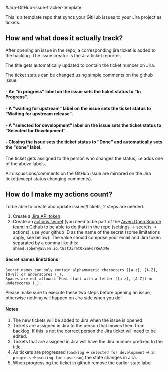#Jira-GitHub-issue-tracker-template 

This is a template repo that syncs your GitHub issues to your Jira project as tickets.

## How and what does it actually track?

After opening an issue in the repo, a corresponding jira ticket is added to the backlog. The issue
creator is the Jira ticket reporter.

The title gets automatically updated to contain the ticket number on Jira.

The ticket status can be changed using simple comments on the github issue.

#### - An "in progress" label on the issue sets the ticket status to "In Progress".
#### - A "waiting for upstream" label on the issue sets the ticket status to "Waiting for upstream release".
#### - A "selected for development" label on the issue sets the ticket status to "Selected for Development".
#### - Closing the issue sets the ticket status to "Done" and automatically sets the "done" label.

The ticket gets assigned to the person who changes the status, i.e adds one of the above labels.

All discussions/comments on the GitHub issue are mirrored on the Jira ticket(except status changing comments).

## How do I make my actions count?

To be able to create and update issues/tickets, 2 steps are needed.

1. Create a [Jira API token](https://support.atlassian.com/atlassian-account/docs/manage-api-tokens-for-your-atlassian-account/)
2. Create an [actions secret](https://github.com/aiven/ospo-tracker/settings/secrets/actions) (you need to be part of the [Aiven Open Source team in Github](https://github.com/orgs/aiven/teams/aiven-open-source) to be able to do that) in the repo (settings -> secrets -> actions), use your github ID as the name of the secret (some limitations apply, see below).  The value should comprise your email and Jira token separated by a comma like this: `ahmed.sobeh@aiven.io,tEstJiratOkEnForReAdMe`

#### Secret names limitations

```
Secret names can only contain alphanumeric characters ([a-z], [A-Z], [0-9]) or underscores (_).
Spaces are not allowed. Must start with a letter ([a-z], [A-Z]) or underscores (_).
```

Please make sure to execute these two steps before opening an issue, otherwise nothing will happen on Jira side when you do!

#### Notes

1. The new tickets will be added to Jira when the issue is opened.
2. Tickets are assigned in Jira to the person that moves them from backlog.  If this is not the correct person the Jira ticket will need to be edited.
3. Tickets that are assigned in Jira will have the Jira number prefixed to the title.
4. As tickets are progressed (`backlog` -> `selected for development` -> `in progress` -> `waiting for upstream`) the state changes in Jira.
5. When progressing the ticket in github remove the earlier state label.

